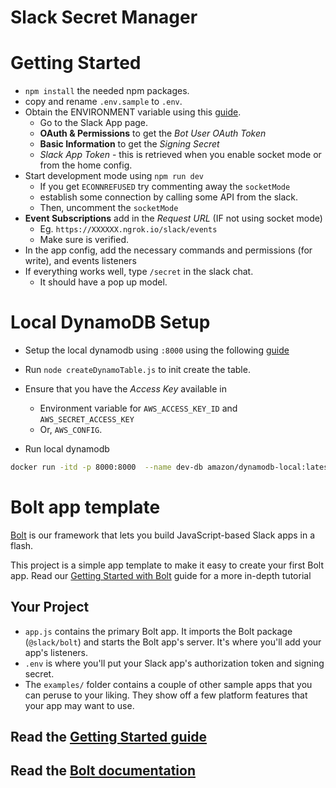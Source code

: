 # Slack Secret Manager

Getting Started
===============
- `npm install` the needed npm packages.
- copy and rename `.env.sample` to `.env`.
- Obtain the ENVIRONMENT variable using this [guide](https://slack.dev/bolt-js/tutorial/getting-started).
    + Go to the Slack App page.
    + **OAuth & Permissions** to get the *Bot User OAuth Token*
    + **Basic Information** to get the *Signing Secret*
    + *Slack App Token* - this is retrieved when you enable socket mode or from the home config.
- Start development mode using `npm run dev`
    + If you get `ECONNREFUSED` try commenting away the `socketMode`
    + establish some connection by calling some API from the slack.
    + Then, uncomment the `socketMode`
- **Event Subscriptions** add in the *Request URL* (IF not using socket mode)
    + Eg. `https://XXXXXX.ngrok.io/slack/events`
    + Make sure is verified.
- In the app config, add the necessary commands and permissions (for write), and events listeners
- If everything works well, type `/secret` in the slack chat.
    + It should have a pop up model.

Local DynamoDB Setup
====================
- Setup the local dynamodb using `:8000` using the following [guide](https://docs.aws.amazon.com/amazondynamodb/latest/developerguide/DynamoDBLocal.DownloadingAndRunning.html)
- Run `node createDynamoTable.js` to init create the table.
- Ensure that you have the *Access Key* available in
    - Environment variable for `AWS_ACCESS_KEY_ID` and `AWS_SECRET_ACCESS_KEY`
    - Or, `AWS_CONFIG`.

- Run local dynamodb
```bash
docker run -itd -p 8000:8000  --name dev-db amazon/dynamodb-local:latest -jar DynamoDBLocal.jar -sharedDb
```


Bolt app template
=================

[Bolt](https://slack.dev/bolt) is our framework that lets you build JavaScript-based Slack apps in a flash.

This project is a simple app template to make it easy to create your first Bolt app. Read our [Getting Started with Bolt](https://api.slack.com/start/building/bolt) guide for a more in-depth tutorial

Your Project
------------

- `app.js` contains the primary Bolt app. It imports the Bolt package (`@slack/bolt`) and starts the Bolt app's server. It's where you'll add your app's listeners.
- `.env` is where you'll put your Slack app's authorization token and signing secret.
- The `examples/` folder contains a couple of other sample apps that you can peruse to your liking. They show off a few platform features that your app may want to use.


Read the [Getting Started guide](https://api.slack.com/start/building/bolt)
-------------------

Read the [Bolt documentation](https://slack.dev/bolt)
-------------------



